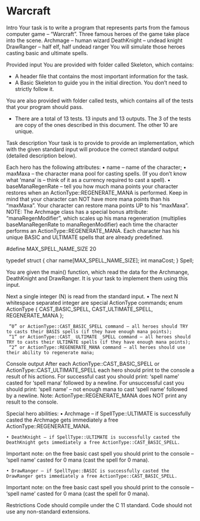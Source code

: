 # Warcraft

Intro
Your task is to write a program that represents parts from the famous computer game – “Warcraft”.
Three famous heroes of the game take place into the scene.
Archmage – human wizard
DeathKnight – undead knight
DrawRanger – half elf, half undead ranger
You will simulate those heroes casting basic and ultimate spells.


Provided input
You are provided with folder called Skeleton, which contains:
- A header file that contains the most important information for the task.
- A Basic Skeleton to guide you in the initial direction. You don’t need to strictly follow it.

You are also provided with folder called tests, which contains all of the tests that your program should pass.
- There are a total of 13 tests. 13 inputs and 13 outputs. The 3 of the tests are copy of the ones described in this document. The other 10 are unique.


Task description
Your task is to provide to provide an implementation, which with the given standard input will produce the correct standard output (detailed description below).

Each hero has the following attributes:
    • name – name of the character;
    • maxMaxa – the character mana pool for casting spells. (If you don’t know what ‘mana’ is – think of it as a currency required to cast a spell).
    • baseManaRegenRate – tell you how much mana points your character restores when an ActionType::REGENERATE_MANA is performed. Keep in mind that your character can NOT have more mana points than his “maxMaxa”. Your character can restore mana points UP to his “maxMaxa”.
NOTE: The Archmage class has a special bonus attribute: “manaRegenModifier”, which scales up his mana regeneration (multiplies baseManaRegenRate to manaRegenModifier) each time the character performs an ActionType::REGENERATE_MANA.
Each character has his unique BASIC and ULTIMATE spells that are already predefined.

#define MAX_SPELL_NAME_SIZE 20

typedef struct {
  char name[MAX_SPELL_NAME_SIZE];
  int manaCost;
} Spell;

You are given the main() function, which read the data for the Archmange, DeathKnight and DrawRanger. It is your task to implement them using this input.
 
Next a single integer (N) is read from the standard input.
    • The next N whitespace separated integer are special ActionType commands;
enum ActionType {
  CAST_BASIC_SPELL, CAST_ULTIMATE_SPELL, REGENERATE_MANA
};

     “0” or ActionType::CAST_BASIC_SPELL command – all heroes should TRY to casts their BASIS spells (if they have enough mana points);
     “1” or ActionType::CAST_ ULTIMATE _SPELL command – all heroes should TRY to casts their ULTIMATE spells (if they have enough mana points);
     “2” or ActionType::REGENERATE_MANA command – all heroes should use their ability to regenerate mana;

Console output
After each ActionType::CAST_BASIC_SPELL or ActionType::CAST_ULTIMATE_SPELL each hero should print to the console a result of his actions.
     For successful cast you should print: ‘spell name’ casted for ‘spell mana’ followed by a newline.
     For unsuccessful cast you should print: ‘spell name’ – not enough mana to cast ‘spell name’ followed by a newline. 
Note: ActionType::REGENERATE_MANA does NOT print any result to the console.

Special hero abilities:
    • Archmage – if SpellType::ULTIMATE is successfully casted the Archmage gets immediately a free ActionType::REGENERATE_MANA.

    • DeathKnight – if SpellType::ULTIMATE is successfully casted the DeathKnight gets immediately a free ActionType::CAST_BASIC_SPELL. 
Important note: on the free basic cast spell you should print to the console – ‘spell name’ casted for 0 mana (cast the spell for 0 mana).

    • DrawRanger – if SpellType::BASIC is successfully casted the DrawRanger gets immediately a free ActionType::CAST_BASIC_SPELL. 
Important note: on the free basic cast spell you should print to the console – ‘spell name’ casted for 0 mana (cast the spell for 0 mana).

Restrictions
Code should compile under the C 11 standard.
Code should not use any non-standard extensions.
